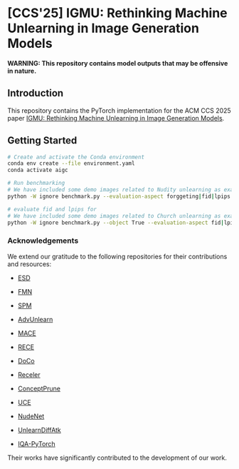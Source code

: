 # [CCS'25] IGMU: Rethinking Machine Unlearning in Image Generation Models

**WARNING: This repository contains model outputs that may be offensive in nature.**

## Introduction

This repository contains the PyTorch implementation for the ACM CCS 2025 paper [IGMU: Rethinking Machine Unlearning in Image Generation Models]().


## Getting Started

```bash
# Create and activate the Conda environment
conda env create --file environment.yaml
conda activate aigc

# Run benchmarking
# We have included some demo images related to Nudity unlearning as examples. Please refer to "dataset/Benchmarking_images_demo"
python -W ignore benchmark.py --evaluation-aspect forggeting|fid|lpips|yolo|CSDR

# evaluate fid and lpips for 
# We have included some demo images related to Church unlearning as examples. Please refer to "dataset/Benchmarking_images_demo"
python -W ignore benchmark.py --object True --evaluation-aspect fid|lpips

```


### Acknowledgements

We extend our gratitude to the following repositories for their contributions and resources:

- [ESD](https://github.com/rohitgandikota/erasing)
- [FMN](https://github.com/SHI-Labs/Forget-Me-Not)
- [SPM](https://github.com/Con6924/SPM)
- [AdvUnlearn](https://github.com/OPTML-Group/AdvUnlearn)
- [MACE](https://github.com/shilin-lu/mace)
- [RECE](https://github.com/CharlesGong12/RECE)
- [DoCo](https://github.com/yongliang-wu/DoCo)
- [Receler](https://github.com/jasper0314-huang/Receler)
- [ConceptPrune](https://github.com/ruchikachavhan/concept-prune)
- [UCE](https://github.com/rohitgandikota/unified-concept-editing)

- [NudeNet](https://github.com/notAI-tech/NudeNet)
- [UnlearnDiffAtk](https://github.com/OPTML-Group/Diffusion-MU-Attack)
- [IQA-PyTorch](https://github.com/chaofengc/IQA-PyTorch)


Their works have significantly contributed to the development of our work.
